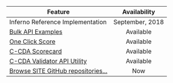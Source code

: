 | Feature | Availability
| --------------- | :-----------------------------:
| Inferno Reference Implementation | September, 2018
| [Bulk API Examples](https://fhirprod.sitenv.org/bulkdataclient/#/home) | Available
| [One Click Score](https://oncprojectracking.healthit.gov/wiki/display/TechLabTU/ONC+One+Click+Scorecard)| Available
| [C-CDA Scorecard](https://sitenv.org/scorecard/) | Available
| [C-CDA Validator API Utility](https://ttpds.sitenv.org:8443/referenceccdaservice/swagger-ui.html#/reference-ccda-validation-controller)| Available
|[Browse SITE GitHub repositories...](https://github.com/siteadmin) | Now
